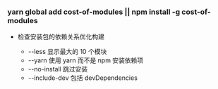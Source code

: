 ### yarn global add cost-of-modules || npm install -g cost-of-modules

- 检查安装包的依赖关系优化构建

  - --less 显示最大的 10 个模块
  - --yarn 使用 yarn 而不是 npm 安装依赖项
  - --no-install 跳过安装
  - --include-dev 包括 devDependencies
